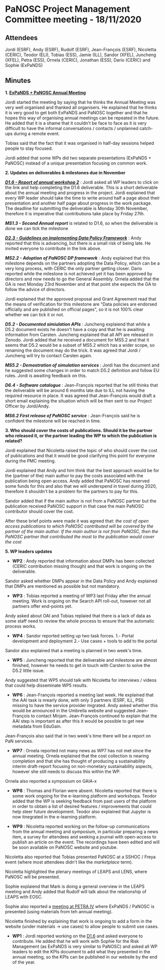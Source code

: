 ﻿PaNOSC Project Management Committee meeting - 18/11/2020
========================================================


Attendees
-------
Jordi (ESRF), Andy (ESRF), Rudolf (ESRF), Jean-François (ESRF), Nicoletta (CERIC),  Teodor (ELI), Tobias (ESS), Jamie (ILL), Sandor (XFEL), Juncheng (XFEL), Petra (ESS), Ornela (CERIC), Jonathan (ESS), Dario (CERIC) and Sophie (ExPaNDS)


Minutes
-------	

**1. [ExPaNDS + PaNOSC Annual Meeting](https://indico.eli-beams.eu/event/376/page/0)**

Jordi started the meeting by saying that he thinks the Annual Meeting was very well organised and thanked all organisers. He explained that he thinks it is very good to get both ExPaNDS and PaNOSC together and that he hopes this way of organising annual meetings can be repeated in the future. He added that it is a shame that it couldn't be face to face as it is very difficult to have the informal conversations / contacts / unplanned catch-ups during a remote event.

Tobias said that the fact that it was organised in half-day sessions helped people to stay focused.

Jordi added that some WPs did two separate presentations (ExPaNDS + PaNOSC) instead of a unique presentation focusing on common work.

**2. Updates on deliverables & milestones due in November**

***[D1.6 - Report of annual workshop 2](https://docs.google.com/document/d/1dguUn3xSr5RwYELbkHfOeuvhjLT03Q_D/edit#)*** : Jordi asked all WP leaders to click on the link and help completing the D1.6 deliverable. This is a short deliverable about the annual meeting and progress in the project. Jordi explained that every WP leader should take the time to write around half a page about their presentation and another half page about progress in the work package. The deadline for submitting the deliverable is Monday 30th November, therefore it is imperative that contributions take place by Friday 27th.

***MS1.3 - Second Annual report*** is related to D1.6, so when the deliverable is done we can tick the milestone

***[D2.3 - Guidelines on implementing Data Policy Framework](https://docs.google.com/document/d/1_myPYPk3DTXz-x1-meW4nXBcxNWO4yax-jGP6V00cHU/edit?usp=sharing)*** : Andy reported that this is advancing, but there is a small risk of being late. He invited everyone to contribute in the link above.

***MS2.2 - Adoption of PaNOSC DP framework*** : Andy explained that this milestone depends on the partners adopting the Data Policy, which can be a very long process, with CERIC the only partner getting closer. Dario reported while the milestone is not achieved yet it has been approved by directors and now needs to go the General Assembly. Ornela added that the GA is next Monday 23rd November and at that point she expects the GA to follow the advice of directors.

Jordi explained that the approved proposal and Grant Agreement read that the means of verification for this milestone are "Data policies are endorsed officially and are published on official pages", so it is not 100% clear whether we can tick it or not.

***D5.2 - Documented simiulation APIs*** : Juncheng explaiend that while a D5.2 document exists he doesn't have a copy and that he is awaiting information from Carsten. Juncheng explained that all API are released in Zenodo. Jordi added that he received a document for MS5.2 and that it seems that D5.2 would be a subset of MS5.2 which has a wider scope, so renaming the document may do the trick. It was agreed that Jordi / Juncheng will try to contact Carsten again.

***MS5.2 - Demostration of simulation services*** : Jordi has the document and he suggested some changes in order to match D5.2 definition and follow EU rules. Jordi is awaiting feedback on this.

***D6.4 - Software catalogue*** : Jean-François reported that he still thinks that the deliverable will be around 6 months late due to ILL not having the required resource in place. It was agreed that Jean-François would draft a short email explaining the situation which will be then sent to our Project Officer by Jordi/Andy.

***MS6.2 First release of PaNOSC service*** : Jean-François said he is confident the milestone will be reached in time.

**3. Who should cover the costs of publications. Should it be the partner who released it, or the partner leading the WP to which the publication is related?**

Jordi explained that Nicoletta raised the topic of who should cover the cost of publications and that it would be good clarifying this point for everyone during the PMC meeting.

Jordi explained that Andy and him think that the best approach would be for the (partner of the) main author to pay the costs associated with the publication being open access. Andy added that PaNOSC has reserved some funds for this and also that we will underspend in travel during 2020, therefore it shouldn't be a problem for the partners to pay for this.

Sandor added that if the main author is not from a PaNOSC partner but the publication received PaNOSC support in that case the main PaNOSC contributor should cover the cost.

After these brief points were made it was agreed that: *the cost of open access publications to which PaNOSC contributed will be covered by the partner of the main author. If the main author is not from PaNOSC, then the PaNOSC partner that contributed the most to the publication would cover the cost* 

**5. WP leaders updates**

* **WP2** : Andy reported that information about DMPs has been collected (CERIC contribution missing though) and that work is ongoing on the deliverable.

Sandor asked whether DMPs appear in the Data Policy and Andy explained that DMPs are mentioned as possible but not mandatory.

* **WP3** : Tobias reported a meeting of WP3 last Friday after the annual meeting. Work is ongoing on the Search API roll-out, however not all partners offer end-points yet. 

Andy asked about OAI and Tobias replaied that there is a lack of data as some staff need to review the whole process to ensure that the automatic process works.

* **WP4** : Sandor reported setting up two task forces.
1.- Portal development and deployment
2.- Use cases + tools to add to the portal

Sandor also explained that a meeting is planned in two week's time.

* **WP5** : Juncheng reported that the deliverable and milestone are almost finished, however he needs to get in touch with Carsten to solve the D5.2 little issue.

Andy suggested that WP5 should talk with Nicoletta for interviews / videos that could help disseminate WP5 results.

* **WP6** : Jean-François reported a meeting last week. He explained that the AAI task is nrearly done, with only 3 partners (ESRF, ILL, PSI) missing to have the service provider migrated. Andy asked whether this would be announced in the Umbrella website and suggested Jean-François to contact Mirjam. Jean-François continued to explain that the AAI step is important as after this it would be possible to get new metadata from EduGain.

Jean-François also said that in two week's time there will be a report on PaN services.

* **WP7** : Ornela reported not many news as WP7 has not met since the annual meeting. Ornela explained that the cost collection is nearing completion and that she has thought of producing a sustainability interim draft-report focusing on non-monetary sustainability aspects, however she still needs to discuss this within the WP.

Ornela also reported a symposium on GAIA-x

* **WP8** : Thomas and Florian were absent. Nicoletta reported that there is some work ongoing for the e-learning platform and workshops. Teodor added that the WP is seeking feedback from past users of the platform in order to obtain a list of desired features / improvements that could help steer future development. Teodor also explained that Jupyter is now itnegrated in the e-learning platform.

* **WP9** : Nicoletta reported working on the follow-up communications from the annual meeting and symposium, in particular preparing a news item, a survey for attendees and seeking a journal with open-access to publish an article on the event. The recordings have been edited and will be soon available on PaNOSC website and youtube.

Nicoletta also reported that Tobias presented PaNOSC at a SSHOC / Freya event (where most attendees didn't like the *marketplace* term).

Nicoletta highlighted the plenary meetings of LEAPS and LENS, where PaNOSC will be presented.

Sophie explaiend that Mark is doing a general overview in the LEAPS meeting and Andy added that Rudolf will talk about the relationship of LEAPS with EOSC.

Sophie also reported a [meeting at PETRA IV](https://indico.desy.de/event/26605/) where ExPaNDS / PaNOSC is presented (using materials from teh annual meeting).

Nicoletta finished by explaining that work is ongoing to add a form in the website  (under materials -> use cases) to allow people to submit use cases.

* **WP1** : Jordi reported working on the [D1.6](https://docs.google.com/document/d/1dguUn3xSr5RwYELbkHfOeuvhjLT03Q_D/edit#) and asked everyone to contribute. He added that he will work with Sophie for the Risk Management (as ExPaNDS is very similar to PaNOSC) and asked all WP leaders to edit the KPIs document to add what they presented in the annual meeting, so the KPIs can be published in our website by the end of the year.


























